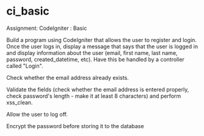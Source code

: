 ci_basic
========
Assignment: CodeIgniter : Basic

Build a program using CodeIgniter that allows the user to register and login. Once the user logs in, display a message that says that the user is logged in and display information about the user (email, first name, last name, password, created_datetime, etc). Have this be handled by a controller called "Login".

Check whether the email address already exists.

Validate the fields (check whether the email address is entered properly, check password's length - make it at least 8 characters) and perform xss_clean.

Allow the user to log off.

Encrypt the password before storing it to the database
